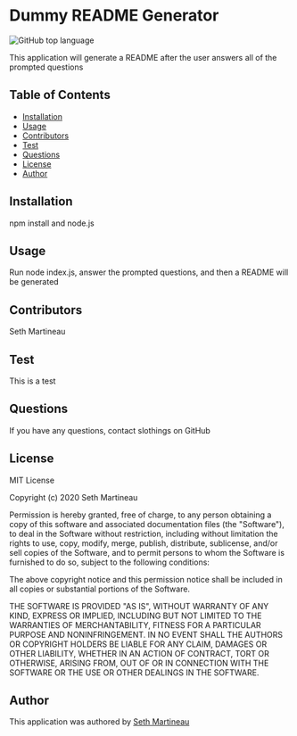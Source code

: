 
  #  Dummy README Generator
  
  ![GitHub top language](https://img.shields.io/github/languages/top/slothings/readme-generator)
  
  This application will generate a README after the user answers all of the prompted questions

  ## Table of Contents
  * [Installation](#install)
  * [Usage](#usage)
  * [Contributors](#contributors)
  * [Test](#test)
  * [Questions](#questions)
  * [License](#license)
  * [Author](#author)
  
  ## Installation
  npm install and node.js
  
  ## Usage
  Run node index.js, answer the prompted questions, and then a README will be generated
  
  ## Contributors
  Seth Martineau
  
  ## Test
  This is a test
  
  ## Questions
  If you have any questions, contact slothings on GitHub
  
  ## License
  MIT License

  Copyright (c) 2020 Seth Martineau

  Permission is hereby granted, free of charge, to any person obtaining a copy
  of this software and associated documentation files (the "Software"), to deal
  in the Software without restriction, including without limitation the rights
  to use, copy, modify, merge, publish, distribute, sublicense, and/or sell
  copies of the Software, and to permit persons to whom the Software is
  furnished to do so, subject to the following conditions:

  The above copyright notice and this permission notice shall be included in all
  copies or substantial portions of the Software.

  THE SOFTWARE IS PROVIDED "AS IS", WITHOUT WARRANTY OF ANY KIND, EXPRESS OR
  IMPLIED, INCLUDING BUT NOT LIMITED TO THE WARRANTIES OF MERCHANTABILITY,
  FITNESS FOR A PARTICULAR PURPOSE AND NONINFRINGEMENT. IN NO EVENT SHALL THE
  AUTHORS OR COPYRIGHT HOLDERS BE LIABLE FOR ANY CLAIM, DAMAGES OR OTHER
  LIABILITY, WHETHER IN AN ACTION OF CONTRACT, TORT OR OTHERWISE, ARISING FROM,
  OUT OF OR IN CONNECTION WITH THE SOFTWARE OR THE USE OR OTHER DEALINGS IN THE
  SOFTWARE.
  
  ## Author
  This application was authored by [Seth Martineau](https://github.com/slothings)
  
